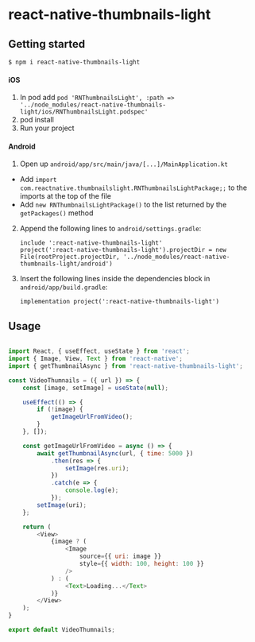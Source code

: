 # react-native-thumbnails-light

## Getting started

`$ npm i react-native-thumbnails-light`

#### iOS

1. In pod add `pod 'RNThumbnailsLight', :path => '../node_modules/react-native-thumbnails-light/ios/RNThumbnailsLight.podspec'`
2. pod install
2. Run your project 

#### Android

1. Open up `android/app/src/main/java/[...]/MainApplication.kt`
  - Add `import com.reactnative.thumbnailslight.RNThumbnailsLightPackage;;` to the imports at the top of the file
  - Add `new RNThumbnailsLightPackage()` to the list returned by the `getPackages()` method
  
2. Append the following lines to `android/settings.gradle`:
  	```
  	include ':react-native-thumbnails-light'
    project(':react-native-thumbnails-light').projectDir = new File(rootProject.projectDir, '../node_modules/react-native-thumbnails-light/android')
    ```
3. Insert the following lines inside the dependencies block in `android/app/build.gradle`:
  	```
    implementation project(':react-native-thumbnails-light')
  	```

## Usage
```javascript

import React, { useEffect, useState } from 'react';
import { Image, View, Text } from 'react-native';
import { getThumbnailAsync } from 'react-native-thumbnails-light';

const VideoThumnails = ({ url }) => {
	const [image, setImage] = useState(null);

	useEffect(() => {
		if (!image) {
			getImageUrlFromVideo();
		}
	}, []);

	const getImageUrlFromVideo = async () => {
		await getThumbnailAsync(url, { time: 5000 })
            .then(res => {
                setImage(res.uri);
            })
            .catch(e => {
            	console.log(e);
            });
        setImage(uri);
	};

    return (
        <View>
            {image ? (
                <Image
                    source={{ uri: image }}
                    style={{ width: 100, height: 100 }}
                />
            ) : (
                <Text>Loading...</Text>
            )}
		</View>
	);
}

export default VideoThumnails;
```
